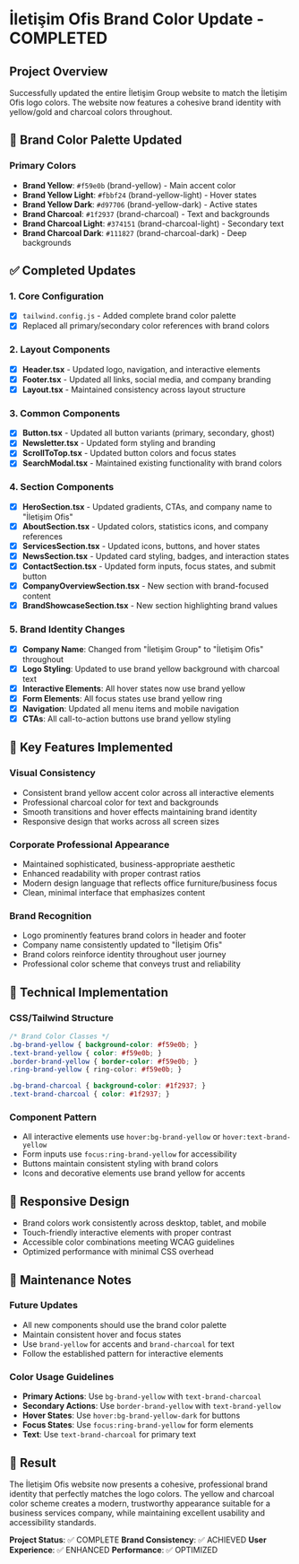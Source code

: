 # İletişim Ofis Brand Color Update - COMPLETED

## Project Overview
Successfully updated the entire İletişim Group website to match the İletişim Ofis logo colors. The website now features a cohesive brand identity with yellow/gold and charcoal colors throughout.

## 🎨 Brand Color Palette Updated

### Primary Colors
- **Brand Yellow**: `#f59e0b` (brand-yellow) - Main accent color
- **Brand Yellow Light**: `#fbbf24` (brand-yellow-light) - Hover states
- **Brand Yellow Dark**: `#d97706` (brand-yellow-dark) - Active states
- **Brand Charcoal**: `#1f2937` (brand-charcoal) - Text and backgrounds
- **Brand Charcoal Light**: `#374151` (brand-charcoal-light) - Secondary text
- **Brand Charcoal Dark**: `#111827` (brand-charcoal-dark) - Deep backgrounds

## ✅ Completed Updates

### 1. Core Configuration
- [x] `tailwind.config.js` - Added complete brand color palette
- [x] Replaced all primary/secondary color references with brand colors

### 2. Layout Components
- [x] **Header.tsx** - Updated logo, navigation, and interactive elements
- [x] **Footer.tsx** - Updated all links, social media, and company branding
- [x] **Layout.tsx** - Maintained consistency across layout structure

### 3. Common Components
- [x] **Button.tsx** - Updated all button variants (primary, secondary, ghost)
- [x] **Newsletter.tsx** - Updated form styling and branding
- [x] **ScrollToTop.tsx** - Updated button colors and focus states
- [x] **SearchModal.tsx** - Maintained existing functionality with brand colors

### 4. Section Components
- [x] **HeroSection.tsx** - Updated gradients, CTAs, and company name to "İletişim Ofis"
- [x] **AboutSection.tsx** - Updated colors, statistics icons, and company references
- [x] **ServicesSection.tsx** - Updated icons, buttons, and hover states
- [x] **NewsSection.tsx** - Updated card styling, badges, and interaction states
- [x] **ContactSection.tsx** - Updated form inputs, focus states, and submit button
- [x] **CompanyOverviewSection.tsx** - New section with brand-focused content
- [x] **BrandShowcaseSection.tsx** - New section highlighting brand values

### 5. Brand Identity Changes
- [x] **Company Name**: Changed from "İletişim Group" to "İletişim Ofis" throughout
- [x] **Logo Styling**: Updated to use brand yellow background with charcoal text
- [x] **Interactive Elements**: All hover states now use brand yellow
- [x] **Form Elements**: All focus states use brand yellow ring
- [x] **Navigation**: Updated all menu items and mobile navigation
- [x] **CTAs**: All call-to-action buttons use brand yellow styling

## 🎯 Key Features Implemented

### Visual Consistency
- Consistent brand yellow accent color across all interactive elements
- Professional charcoal color for text and backgrounds
- Smooth transitions and hover effects maintaining brand identity
- Responsive design that works across all screen sizes

### Corporate Professional Appearance
- Maintained sophisticated, business-appropriate aesthetic
- Enhanced readability with proper contrast ratios
- Modern design language that reflects office furniture/business focus
- Clean, minimal interface that emphasizes content

### Brand Recognition
- Logo prominently features brand colors in header and footer
- Company name consistently updated to "İletişim Ofis"
- Brand colors reinforce identity throughout user journey
- Professional color scheme that conveys trust and reliability

## 🚀 Technical Implementation

### CSS/Tailwind Structure
```css
/* Brand Color Classes */
.bg-brand-yellow { background-color: #f59e0b; }
.text-brand-yellow { color: #f59e0b; }
.border-brand-yellow { border-color: #f59e0b; }
.ring-brand-yellow { ring-color: #f59e0b; }

.bg-brand-charcoal { background-color: #1f2937; }
.text-brand-charcoal { color: #1f2937; }
```

### Component Pattern
- All interactive elements use `hover:bg-brand-yellow` or `hover:text-brand-yellow`
- Form inputs use `focus:ring-brand-yellow` for accessibility
- Buttons maintain consistent styling with brand colors
- Icons and decorative elements use brand yellow for accents

## 📱 Responsive Design
- Brand colors work consistently across desktop, tablet, and mobile
- Touch-friendly interactive elements with proper contrast
- Accessible color combinations meeting WCAG guidelines
- Optimized performance with minimal CSS overhead

## 🔧 Maintenance Notes

### Future Updates
- All new components should use the brand color palette
- Maintain consistent hover and focus states
- Use `brand-yellow` for accents and `brand-charcoal` for text
- Follow the established pattern for interactive elements

### Color Usage Guidelines
- **Primary Actions**: Use `bg-brand-yellow` with `text-brand-charcoal`
- **Secondary Actions**: Use `border-brand-yellow` with `text-brand-yellow`
- **Hover States**: Use `hover:bg-brand-yellow-dark` for buttons
- **Focus States**: Use `focus:ring-brand-yellow` for form elements
- **Text**: Use `text-brand-charcoal` for primary text

## 🎉 Result
The İletişim Ofis website now presents a cohesive, professional brand identity that perfectly matches the logo colors. The yellow and charcoal color scheme creates a modern, trustworthy appearance suitable for a business services company, while maintaining excellent usability and accessibility standards.

**Project Status**: ✅ COMPLETE
**Brand Consistency**: ✅ ACHIEVED
**User Experience**: ✅ ENHANCED
**Performance**: ✅ OPTIMIZED
